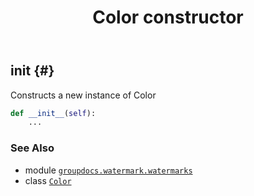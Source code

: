 ﻿---
title: Color constructor
second_title: GroupDocs.Watermark for Python via .NET API References
description: 
type: docs
url: /python-net/groupdocs.watermark.watermarks/color/__init__/
is_root: false
weight: 10
---

## __init__ {#}

Constructs a new instance of Color



```python
def __init__(self):
    ...
```





### See Also
* module [`groupdocs.watermark.watermarks`](../../)
* class [`Color`](/watermark/python-net/groupdocs.watermark.watermarks/color)
